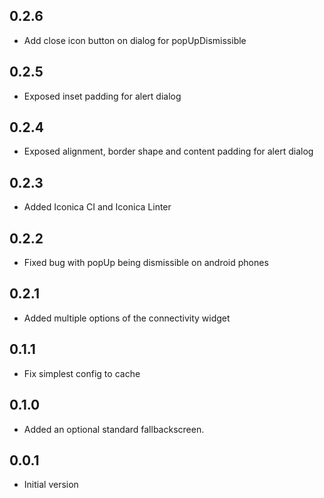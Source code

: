 ## 0.2.6
* Add close icon button on dialog for popUpDismissible

## 0.2.5
* Exposed inset padding for alert dialog

## 0.2.4
* Exposed alignment, border shape and content padding for alert dialog

## 0.2.3

* Added Iconica CI and Iconica Linter

## 0.2.2

* Fixed bug with popUp being dismissible on android phones

## 0.2.1

* Added multiple options of the connectivity widget

## 0.1.1

* Fix simplest config to cache

## 0.1.0

* Added an optional standard fallbackscreen.

## 0.0.1

* Initial version
